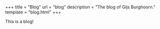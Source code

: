 +++
title = "Blog"
url = "blog"
description = "The blog of Gijs Burghoorn."
template = "blog.html"
+++

This is a blog!